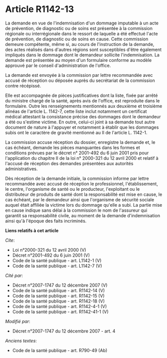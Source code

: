 # Article R1142-13

La demande en vue de l'indemnisation d'un dommage imputable à un acte de prévention, de diagnostic ou de soins est présentée
à la commission régionale ou interrégionale dans le ressort de laquelle a été effectué l'acte de prévention, de diagnostic ou
de soins en cause. Cette commission demeure compétente, même si, au cours de l'instruction de la demande, des actes réalisés
dans d'autres régions sont susceptibles d'être également impliqués dans le dommage dont le demandeur sollicite
l'indemnisation. La demande est présentée au moyen d'un formulaire conforme au modèle approuvé par le conseil
d'administration de l'office. 

La demande est envoyée à la commission par lettre recommandée avec accusé de réception ou déposée auprès du secrétariat de la
commission contre récépissé. 

Elle est accompagnée de pièces justificatives dont la liste, fixée par arrêté du ministre chargé de la santé, après avis de
l'office, est reproduite dans le formulaire. Outre les renseignements mentionnés aux deuxième et troisième alinéas de
l'article L. 1142-7, cette liste inclut notamment un certificat médical attestant la consistance précise des dommages dont le
demandeur a été ou s'estime victime. En outre, celui-ci joint à sa demande tout autre document de nature à l'appuyer et
notamment à établir que les dommages subis ont le caractère de gravité mentionné au II de l'article L. 1142-1. 

La commission accuse réception du dossier, enregistre la demande et, le cas échéant, demande les pièces manquantes dans les
formes et conditions prévues par le décret n° 2001-492 du 6 juin 2001 pris pour l'application du chapitre II de la loi n°
2000-321 du 12 avril 2000 et relatif à l'accusé de réception des demandes présentées aux autorités administratives. 

Dès réception de la demande initiale, la commission informe par lettre recommandée avec accusé de réception le professionnel,
l'établissement, le centre, l'organisme de santé ou le producteur, l'exploitant ou le distributeur de produits de santé dont
la responsabilité est mise en cause, le cas échéant, par le demandeur ainsi que l'organisme de sécurité sociale auquel était
affiliée la victime lors du dommage qu'elle a subi. La partie mise en cause indique sans délai à la commission le nom de
l'assureur qui garantit sa responsabilité civile, au moment de la demande d'indemnisation ainsi qu'à l'époque des faits
incriminés.

**Liens relatifs à cet article**

_Cite_:

  - Loi n°2000-321 du 12 avril 2000 (V)
  - Décret n°2001-492 du 6 juin 2001 (V)
  - Code de la santé publique - art. L1142-1 (V)
  - Code de la santé publique - art. L1142-7 (V)

_Cité par_:

  - Décret n°2007-1747 du 12 décembre 2007 (V)
  - Code de la santé publique - art. R1142-14 (V)
  - Code de la santé publique - art. R1142-15 (V)
  - Code de la santé publique - art. R1142-18 (V)
  - Code de la santé publique - art. R1142-4-1 (V)
  - Code de la santé publique - art. R1142-41-1 (V)

_Modifié par_:

  - Décret n°2007-1747 du 12 décembre 2007 - art. 4

_Anciens textes_:

  - Code de la santé publique - art. R790-49 (Ab)
